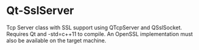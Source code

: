 Qt-SslServer
============

Tcp Server class with SSL support using QTcpServer and QSslSocket. Requires Qt and -std=c++11 to compile. An OpenSSL implementation must also be available on the target machine.
